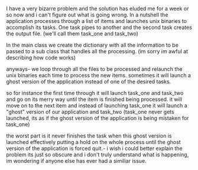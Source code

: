 I have a very bizarre problem and the solution has eluded me for a week or so now and i can't figure out what is going wrong. In a nutshell the application processes through a list of items and launches unix binaries to accomplish its tasks. One task pipes to another and the second task creates the output file. (we'll call them task_one and task_two)

In the main class we create the dictionary with all the information to be passed to a sub class that handles all the processing. (im sorry im awful at describing how code works)


anyways- we loop through all the files to be processed and relaunch the unix binaries each time to process the new items. sometimes it will launch a ghost version of the application instead of one of the desired tasks. 

so for instance the first time through it will launch task_one and task_two and go on its merry way until the item is finished being processed. it will move on to the next item and instead of launching task_one it will launch a "ghost" version of our application and task_two (task_one never gets launched, its as if the ghost version of the application is being mistaken for task_one) 

the worst part is it never finishes the task when this ghost version is launched effectively putting a hold on the whole process until the ghost version of the application is forced quit.- i wish i could better explain the problem its just so obscure and i don't truly understand what is happening, im wondering if anyone else has ever had a similiar issue.
